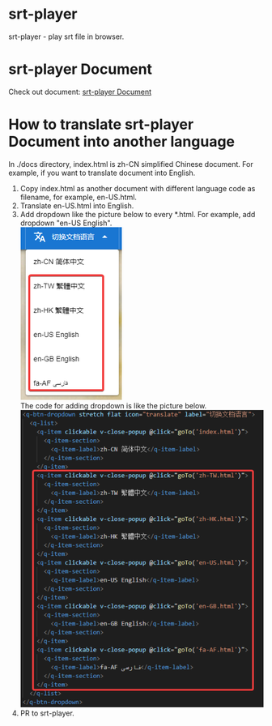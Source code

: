 # srt-player
 srt-player - play srt file in browser.
# srt-player Document
 Check out document: [srt-player Document](https://cnoctave.github.io/srt-player/index.html)
# How to translate srt-player Document into another language
 In ./docs directory, index.html is zh-CN simplified Chinese document. 
 For example, if you want to translate document into English.
 1. Copy index.html as another document with different language code as filename, 
 for example, en-US.html.
 2. Translate en-US.html into English.
 3. Add dropdown like the picture below to every *.html. 
 For example, add dropdown "en-US English".  
 ![the dropdown looking](./docs/translate_dropdown.png)  
 The code for adding dropdown is like the picture below.  
 ![the dropdown code](./docs/translate_dropdown_code.png) 
 4. PR to srt-player.